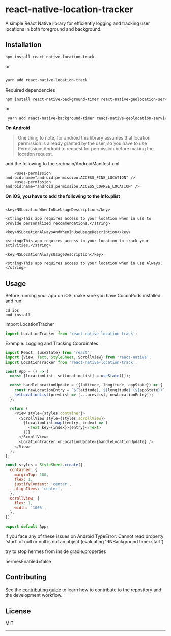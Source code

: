 # react-native-location-tracker

A simple React Native library for efficiently logging and tracking user locations in both foreground and background.

## Installation

```sh
npm install react-native-location-track

```

or

```sh

yarn add react-native-location-track
```

Required dependencies

```sh
npm install react-native-background-timer react-native-geolocation-service

```

or

```sh
 yarn add react-native-background-timer react-native-geolocation-service
```

**On Android**

> One thing to note, for android this library assumes that location permission is already granted by the user, so you have to use PermissionsAndroid to request for permission before making the location request.

add the following to the src/main/AndroidManifest.xml

```
    <uses-permission android:name="android.permission.ACCESS_FINE_LOCATION" />
    <uses-permission android:name="android.permission.ACCESS_COARSE_LOCATION" />
```

**On iOS, you have to add the following to the Info.plist**

```

<key>NSLocationWhenInUseUsageDescription</key>

<string>This app requires access to your location when in use to provide personalized recommendations.</string>

<key>NSLocationAlwaysAndWhenInUseUsageDescription</key>

<string>This app requires access to your location to track your activities.</string>

<key>NSLocationAlwaysUsageDescription</key>

<string>This app requires access to your location when in use Always.</string>

```

## Usage

Before running your app on iOS, make sure you have CocoaPods installed and run:

```
cd ios
pod install
```

import LocationTracher

```js
import LocationTracker from 'react-native-location-track';
```

Example: Logging and Tracking Coordinates

```js
import React, {useState} from 'react';
import {View, Text, StyleSheet, ScrollView} from 'react-native';
import LocationTracker from 'react-native-location-track';

const App = () => {
  const [locationList, setLocationList] = useState([]);

  const handleLocationUpdate = ({latitude, longitude, appState}) => {
    const newLocationEntry = `${latitude}, ${longitude} (${appState})`;
    setLocationList(prevList => [...prevList, newLocationEntry]);
  };

  return (
    <View style={styles.container}>
      <ScrollView style={styles.scrollView}>
        {locationList.map((entry, index) => (
          <Text key={index}>{entry}</Text>
        ))}
      </ScrollView>
      <LocationTracker onLocationUpdate={handleLocationUpdate} />
    </View>
  );
};

const styles = StyleSheet.create({
  container: {
    marginTop: 100,
    flex: 1,
    justifyContent: 'center',
    alignItems: 'center',
  },
  scrollView: {
    flex: 1,
    width: '100%',
  },
});

export default App;
```

if you face any of these issues on Android
TypeError: Cannot read property 'start' of null or null is not an object (evaluating 'RNBackgroundTimer.start')

try to stop hermes from inside gradle.properties

hermesEnabled=false

## Contributing

See the [contributing guide](CONTRIBUTING.md) to learn how to contribute to the repository and the development workflow.

## License

MIT

---
